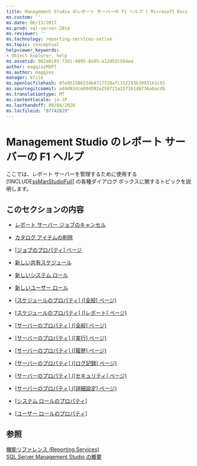 ```yaml
---
title: Management Studio のレポート サーバーの F1 ヘルプ | Microsoft Docs
ms.custom: ''
ms.date: 06/13/2017
ms.prod: sql-server-2014
ms.reviewer: ''
ms.technology: reporting-services-native
ms.topic: conceptual
helpviewer_keywords:
- Object Explorer, help
ms.assetid: 982e8c03-7341-4895-8a95-a12d52c564ea
author: maggiesMSFT
ms.author: maggies
manager: kfile
ms.openlocfilehash: 0fe951586334b4717f38afc152293b3993161c91
ms.sourcegitcommit: ad4d92dce894592a259721a1571b1d8736abacdb
ms.translationtype: MT
ms.contentlocale: ja-JP
ms.lasthandoff: 08/04/2020
ms.locfileid: "87742829"
---
```

# <a name="report-server-in-management-studio-f1-help"></a>Management Studio のレポート サーバーの F1 ヘルプ
  ここでは、レポート サーバーを管理するために使用する [!INCLUDE[ssManStudioFull](../../includes/ssmanstudiofull-md.md)] の各種ダイアログ ボックスに関するトピックを説明します。  
  
## <a name="in-this-section"></a>このセクションの内容  
  
-   [レポート サーバー ジョブのキャンセル](cancel-report-server-jobs-management-studio.md)  
  
-   [カタログ アイテムの削除](delete-catalog-items-management-studio.md)  
  
-   [[ジョブのプロパティ] ページ](job-properties-management-studio.md)  
  
-   [新しい共有スケジュール](new-shared-schedule-management-studio.md)  
  
-   [新しいシステム ロール](new-system-role-management-studio.md)  
  
-   [新しいユーザー ロール](new-user-role-management-studio.md)  
  
-   [[スケジュールのプロパティ] ([全般] ページ)](schedule-properties-general-page.md)  
  
-   [[スケジュールのプロパティ] ([レポート] ページ)](schedule-properties-reports-page.md)  
  
-   [[サーバーのプロパティ] ([全般] ページ)](report-server-properties-general-page.md)  
  
-   [[サーバーのプロパティ] ([実行] ページ)](server-properties-execution-page.md)  
  
-   [[サーバーのプロパティ] ([履歴] ページ)](server-properties-history-page.md)  
  
-   [[サーバーのプロパティ] ([ログ記録] ページ)](server-properties-logging-page.md)  
  
-   [[サーバーのプロパティ] ([セキュリティ] ページ)](server-properties-security-page-reporting-services.md)  
  
-   [[サーバーのプロパティ] ([詳細設定] ページ)](server-properties-advanced-page-reporting-services.md)  
  
-   [[システム ロールのプロパティ]](system-role-properties-management-studio.md)  
  
-   [[ユーザー ロールのプロパティ]](user-role-properties-management-studio.md)  
  
## <a name="see-also"></a>参照  
 [機能リファレンス (Reporting Services)](../feature-reference-reporting-services.md)   
 [SQL Server Management Studio の概要](../../ssms/sql-server-management-studio-ssms.md)  
  
  
